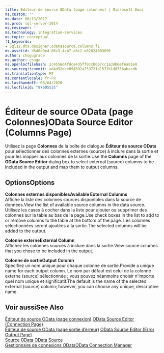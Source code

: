 ```yaml
---
title: Éditeur de source OData (page colonnes) | Microsoft Docs
ms.custom: ''
ms.date: 06/13/2017
ms.prod: sql-server-2014
ms.reviewer: ''
ms.technology: integration-services
ms.topic: conceptual
f1_keywords:
- Sql12.dts.designer.odatasource.columns.f1
ms.assetid: d640e9e4-86c3-4cb7-a6c2-e82624303696
author: chugugrace
ms.author: chugu
ms.openlocfilehash: 2c4556d4fdce435ff0ccb667cc1a39b6efea01e0
ms.sourcegitcommit: ad4d92dce894592a259721a1571b1d8736abacdb
ms.translationtype: MT
ms.contentlocale: fr-FR
ms.lasthandoff: 08/04/2020
ms.locfileid: "87605535"
---
```

# <a name="odata-source-editor-columns-page"></a><span data-ttu-id="70c3c-102">Éditeur de source OData (page Colonnes)</span><span class="sxs-lookup"><span data-stu-id="70c3c-102">OData Source Editor (Columns Page)</span></span>
  <span data-ttu-id="70c3c-103">Utilisez la page **Colonnes** de la boîte de dialogue **Éditeur de source OData** pour sélectionner des colonnes externes (source) à inclure dans la sortie et pour les mapper aux colonnes de la sortie.</span><span class="sxs-lookup"><span data-stu-id="70c3c-103">Use the **Columns** page of the **OData Source Editor** dialog box to select external (source) columns to be included in the output and map them to output columns.</span></span>  
  
## <a name="options"></a><span data-ttu-id="70c3c-104">Options</span><span class="sxs-lookup"><span data-stu-id="70c3c-104">Options</span></span>  
 <span data-ttu-id="70c3c-105">**Colonnes externes disponibles**</span><span class="sxs-lookup"><span data-stu-id="70c3c-105">**Available External Columns**</span></span>  
 <span data-ttu-id="70c3c-106">Affiche la liste des colonnes sources disponibles dans la source de données.</span><span class="sxs-lookup"><span data-stu-id="70c3c-106">View the list of available source columns in the data source.</span></span> <span data-ttu-id="70c3c-107">Utilisez les cases à cocher dans la liste pour ajouter ou supprimer des colonnes sur la table au bas de la page.</span><span class="sxs-lookup"><span data-stu-id="70c3c-107">Use check boxes in the list to add to or remove columns to the table at the bottom of the page.</span></span> <span data-ttu-id="70c3c-108">Les colonnes sélectionnées seront ajoutées à la sortie.</span><span class="sxs-lookup"><span data-stu-id="70c3c-108">The selected columns will be added to the output.</span></span>  
  
 <span data-ttu-id="70c3c-109">**Colonne externe**</span><span class="sxs-lookup"><span data-stu-id="70c3c-109">**External Column**</span></span>  
 <span data-ttu-id="70c3c-110">Affichez les colonnes sources à inclure dans la sortie.</span><span class="sxs-lookup"><span data-stu-id="70c3c-110">View source columns that you chose to be included in the output.</span></span>  
  
 <span data-ttu-id="70c3c-111">**Colonne de sortie**</span><span class="sxs-lookup"><span data-stu-id="70c3c-111">**Output Column**</span></span>  
 <span data-ttu-id="70c3c-112">Spécifiez un nom unique pour chaque colonne de sortie.</span><span class="sxs-lookup"><span data-stu-id="70c3c-112">Provide a unique name for each output column.</span></span> <span data-ttu-id="70c3c-113">Le nom par défaut est celui de la colonne externe (source) sélectionnée ; vous pouvez néanmoins choisir n'importe quel nom unique et significatif.</span><span class="sxs-lookup"><span data-stu-id="70c3c-113">The default is the name of the selected external (source) column; however, you can choose any unique, descriptive name.</span></span>  
  
## <a name="see-also"></a><span data-ttu-id="70c3c-114">Voir aussi</span><span class="sxs-lookup"><span data-stu-id="70c3c-114">See Also</span></span>  
 <span data-ttu-id="70c3c-115">[Éditeur de source OData &#40;page connexion&#41;](../../2014/integration-services/odata-source-editor-connection-page.md) </span><span class="sxs-lookup"><span data-stu-id="70c3c-115">[OData Source Editor &#40;Connection Page&#41;](../../2014/integration-services/odata-source-editor-connection-page.md) </span></span>  
 <span data-ttu-id="70c3c-116">[Éditeur de source OData &#40;page sortie d’erreur&#41;](../../2014/integration-services/odata-source-editor-error-output-page.md) </span><span class="sxs-lookup"><span data-stu-id="70c3c-116">[OData Source Editor &#40;Error Output Page&#41;](../../2014/integration-services/odata-source-editor-error-output-page.md) </span></span>  
 <span data-ttu-id="70c3c-117">[Source OData](data-flow/odata-source.md) </span><span class="sxs-lookup"><span data-stu-id="70c3c-117">[OData Source](data-flow/odata-source.md) </span></span>  
 [<span data-ttu-id="70c3c-118">Gestionnaire de connexions OData</span><span class="sxs-lookup"><span data-stu-id="70c3c-118">OData Connection Manager</span></span>](connection-manager/odata-connection-manager.md)  
  
  

